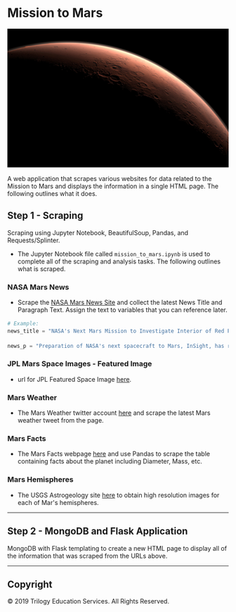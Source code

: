 # Mission to Mars

![mission_to_mars](Images/mission_to_mars.jpg)

A web application that scrapes various websites for data related to the Mission to Mars and displays the information in a single HTML page. The following outlines what it does.

## Step 1 - Scraping

Scraping using Jupyter Notebook, BeautifulSoup, Pandas, and Requests/Splinter.

* The Jupyter Notebook file called `mission_to_mars.ipynb` is used to complete all of the scraping and analysis tasks. The following outlines what is scraped.

### NASA Mars News

* Scrape the [NASA Mars News Site](https://mars.nasa.gov/news/) and collect the latest News Title and Paragraph Text. Assign the text to variables that you can reference later.

```python
# Example:
news_title = "NASA's Next Mars Mission to Investigate Interior of Red Planet"

news_p = "Preparation of NASA's next spacecraft to Mars, InSight, has ramped up this summer, on course for launch next May from Vandenberg Air Force Base in central California -- the first interplanetary launch in history from America's West Coast."
```

### JPL Mars Space Images - Featured Image

* url for JPL Featured Space Image [here](https://www.jpl.nasa.gov/spaceimages/?search=&category=Mars).

### Mars Weather

* The Mars Weather twitter account [here](https://twitter.com/marswxreport?lang=en) and scrape the latest Mars weather tweet from the page. 

### Mars Facts

* The Mars Facts webpage [here](https://space-facts.com/mars/) and use Pandas to scrape the table containing facts about the planet including Diameter, Mass, etc.

### Mars Hemispheres

* The USGS Astrogeology site [here](https://astrogeology.usgs.gov/search/results?q=hemisphere+enhanced&k1=target&v1=Mars) to obtain high resolution images for each of Mar's hemispheres.

- - -

## Step 2 - MongoDB and Flask Application

 MongoDB with Flask templating to create a new HTML page to display all of the information that was scraped from the URLs above.
 
- - -

## Copyright

© 2019 Trilogy Education Services. All Rights Reserved.
